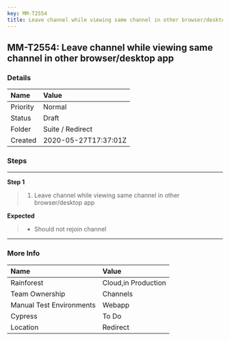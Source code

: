 ```yaml
---
key: MM-T2554
title: Leave channel while viewing same channel in other browser/desktop app
---
```


## MM-T2554: Leave channel while viewing same channel in other browser/desktop app

### Details

| Name     | Value                |
| :------- | :------------------- |
| Priority | Normal               |
| Status   | Draft                |
| Folder   | Suite / Redirect     |
| Created  | 2020-05-27T17:37:01Z |

### Steps

<hr/>

**Step 1**

> <article><ol><li>Leave channel while viewing same channel in other browser/desktop app</li></ol></article>

**Expected**

> <article><ul><li>Should not rejoin channel</li></ul></article>

<hr/>

### More Info

| Name                     | Value               |
| :----------------------- | :------------------ |
| Rainforest               | Cloud,in Production |
| Team Ownership           | Channels            |
| Manual Test Environments | Webapp              |
| Cypress                  | To Do               |
| Location                 | Redirect            |
